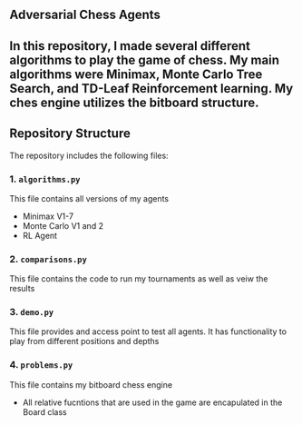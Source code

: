 ## Adversarial Chess Agents

In this repository, I made several different algorithms to play the game of chess. My main algorithms were Minimax, Monte Carlo Tree Search, and TD-Leaf Reinforcement learning.
My ches engine utilizes the bitboard structure.
---

## Repository Structure
The repository includes the following files:

### 1. `algorithms.py`  
This file contains all versions of my agents
- Minimax V1-7
- Monte Carlo V1 and 2
- RL Agent

### 2. `comparisons.py`  
This file contains the code to run my tournaments as well as veiw the results

### 3. `demo.py`  
This file provides and access point to test all agents. It has functionality to play from different positions and depths

### 4. `problems.py`  
This file contains my bitboard chess engine
- All relative fucntions that are used in the game are encapulated in the Board class

